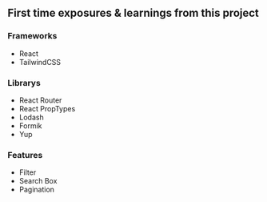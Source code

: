 ## First time exposures & learnings from this project

### Frameworks

- React
- TailwindCSS

### Librarys

- React Router
- React PropTypes
- Lodash
- Formik
- Yup

### Features

- Filter
- Search Box
- Pagination
